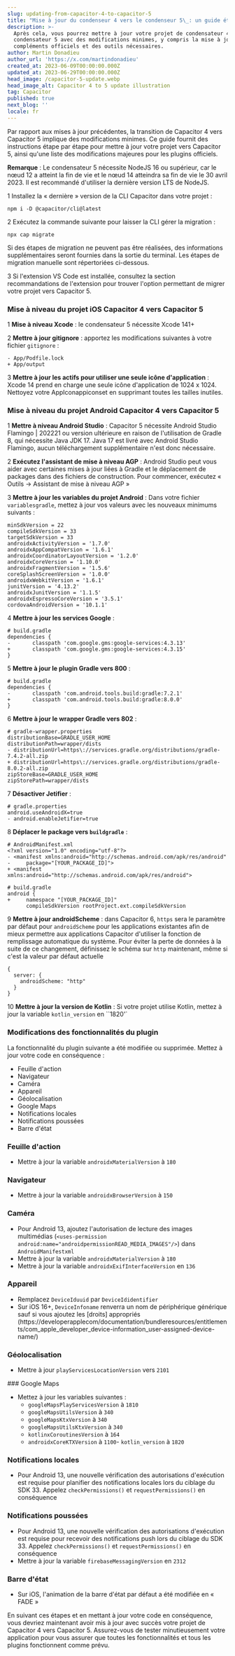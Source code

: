 ```yaml
---
slug: updating-from-capacitor-4-to-capacitor-5
title: "Mise à jour du condenseur 4 vers le condenseur 5\_: un guide étape par étape"
description: >-
  Après cela, vous pourrez mettre à jour votre projet de condensateur 4 et de
  condensateur 5 avec des modifications minimes, y compris la mise à jour des
  compléments officiels et des outils nécessaires.
author: Martin Donadieu
author_url: 'https://x.com/martindonadieu'
created_at: 2023-06-09T00:00:00.000Z
updated_at: 2023-06-29T00:00:00.000Z
head_image: /capacitor-5-update.webp
head_image_alt: Capacitor 4 to 5 update illustration
tag: Capacitor
published: true
next_blog: ''
locale: fr
---
```


Par rapport aux mises à jour précédentes, la transition de Capacitor 4 vers Capacitor 5 implique des modifications minimes. Ce guide fournit des instructions étape par étape pour mettre à jour votre projet vers Capacitor 5, ainsi qu'une liste des modifications majeures pour les plugins officiels.

**Remarque** : Le condensateur 5 nécessite NodeJS 16 ou supérieur, car le nœud 12 a atteint la fin de vie et le nœud 14 atteindra sa fin de vie le 30 avril 2023. Il est recommandé d'utiliser la dernière version LTS de NodeJS.

1 Installez la « dernière » version de la CLI Capacitor dans votre projet :

   ```
   npm i -D @capacitor/cli@latest
   ```

2 Exécutez la commande suivante pour laisser la CLI gérer la migration :

   ```
   npx cap migrate
   ```

   Si des étapes de migration ne peuvent pas être réalisées, des informations supplémentaires seront fournies dans la sortie du terminal. Les étapes de migration manuelle sont répertoriées ci-dessous.

3 Si l'extension VS Code est installée, consultez la section recommandations de l'extension pour trouver l'option permettant de migrer votre projet vers Capacitor 5.

### Mise à niveau du projet iOS Capacitor 4 vers Capacitor 5

1 **Mise à niveau Xcode** : le condensateur 5 nécessite Xcode 141+

2 **Mettre à jour gitignore** : apportez les modifications suivantes à votre fichier `gitignore` :

   ```
   - App/Podfile.lock
   + App/output
   ```

3 **Mettre à jour les actifs pour utiliser une seule icône d'application** : Xcode 14 prend en charge une seule icône d'application de 1024 x 1024. Nettoyez votre AppIconappiconset en supprimant toutes les tailles inutiles.

### Mise à niveau du projet Android Capacitor 4 vers Capacitor 5

1 **Mettre à niveau Android Studio** : Capacitor 5 nécessite Android Studio Flamingo | 202221 ou version ultérieure en raison de l'utilisation de Gradle 8, qui nécessite Java JDK 17. Java 17 est livré avec Android Studio Flamingo, aucun téléchargement supplémentaire n'est donc nécessaire.

2 **Exécutez l'assistant de mise à niveau AGP** : Android Studio peut vous aider avec certaines mises à jour liées à Gradle et le déplacement de packages dans des fichiers de construction. Pour commencer, exécutez « Outils -> Assistant de mise à niveau AGP »

3 **Mettre à jour les variables du projet Android** : Dans votre fichier `variablesgradle`, mettez à jour vos valeurs avec les nouveaux minimums suivants :

   ```
   minSdkVersion = 22
   compileSdkVersion = 33
   targetSdkVersion = 33
   androidxActivityVersion = '1.7.0'
   androidxAppCompatVersion = '1.6.1'
   androidxCoordinatorLayoutVersion = '1.2.0'
   androidxCoreVersion = '1.10.0'
   androidxFragmentVersion = '1.5.6'
   coreSplashScreenVersion = '1.0.0'
   androidxWebkitVersion = '1.6.1'
   junitVersion = '4.13.2'
   androidxJunitVersion = '1.1.5'
   androidxEspressoCoreVersion = '3.5.1'
   cordovaAndroidVersion = '10.1.1'
   ```

4 **Mettre à jour les services Google** :

   ```
   # build.gradle
   dependencies {
   -       classpath 'com.google.gms:google-services:4.3.13'
   +       classpath 'com.google.gms:google-services:4.3.15'
   }
   ```

5 **Mettre à jour le plugin Gradle vers 800** :

   ```
   # build.gradle
   dependencies {
   -       classpath 'com.android.tools.build:gradle:7.2.1'
   +       classpath 'com.android.tools.build:gradle:8.0.0'
   }
   ```

6 **Mettre à jour le wrapper Gradle vers 802** :

   ```
   # gradle-wrapper.properties
   distributionBase=GRADLE_USER_HOME
   distributionPath=wrapper/dists
   - distributionUrl=https\://services.gradle.org/distributions/gradle-7.4.2-all.zip
   + distributionUrl=https\://services.gradle.org/distributions/gradle-8.0.2-all.zip
   zipStoreBase=GRADLE_USER_HOME
   zipStorePath=wrapper/dists
   ```

7 **Désactiver Jetifier** :

   ```
   # gradle.properties
   android.useAndroidX=true
   - android.enableJetifier=true
   ```

8 **Déplacer le package vers `buildgradle`** :

   ```
   # AndroidManifest.xml
   <?xml version="1.0" encoding="utf-8"?>
   - <manifest xmlns:android="http://schemas.android.com/apk/res/android"
   -     package="[YOUR_PACKAGE_ID]">
   + <manifest xmlns:android="http://schemas.android.com/apk/res/android">
   ```

   ```
   # build.gradle
   android {
   +     namespace "[YOUR_PACKAGE_ID]"
         compileSdkVersion rootProject.ext.compileSdkVersion
   ```

9 **Mettre à jour androidScheme** : dans Capacitor 6, `https` sera le paramètre par défaut pour `androidScheme` pour les applications existantes afin de mieux permettre aux applications Capacitor d'utiliser la fonction de remplissage automatique du système. Pour éviter la perte de données à la suite de ce changement, définissez le schéma sur `http` maintenant, même si c'est la valeur par défaut actuelle

   ```
   {
     server: {
       androidScheme: "http"
     }
   }
   ```

10 **Mettre à jour la version de Kotlin** : Si votre projet utilise Kotlin, mettez à jour la variable `kotlin_version` en ``1820'`

### Modifications des fonctionnalités du plugin

La fonctionnalité du plugin suivante a été modifiée ou supprimée. Mettez à jour votre code en conséquence :

- Feuille d'action
- Navigateur
- Caméra
- Appareil
- Géolocalisation
- Google Maps
- Notifications locales
- Notifications poussées
- Barre d'état

### Feuille d'action

- Mettre à jour la variable `androidxMaterialVersion` à `180`

### Navigateur

- Mettre à jour la variable `androidxBrowserVersion` à `150`

### Caméra

- Pour Android 13, ajoutez l'autorisation de lecture des images multimédias (`<uses-permission android:name="androidpermissionREAD_MEDIA_IMAGES"/>`) dans `AndroidManifestxml`
- Mettre à jour la variable `androidxMaterialVersion` à `180`
- Mettre à jour la variable `androidxExifInterfaceVersion` en `136`

### Appareil

- Remplacez `DeviceIduuid` par `DeviceIdidentifier`
- Sur iOS 16+, `DeviceInfoname` renverra un nom de périphérique générique sauf si vous ajoutez les [droits] appropriés (https://developerapplecom/documentation/bundleresources/entitlements/com_apple_developer_device-information_user-assigned-device-name/)

### Géolocalisation

- Mettre à jour `playServicesLocationVersion` vers `2101`

### Google Maps

- Mettez à jour les variables suivantes :
  - `googleMapsPlayServicesVersion` à `1810`
  - `googleMapsUtilsVersion` à `340`
  - `googleMapsKtxVersion` à `340`
  - `googleMapsUtilsKtxVersion` à `340`
  - `kotlinxCoroutinesVersion` à `164`
  - `androidxCoreKTXVersion` à `1100`- `kotlin_version` à `1820`

### Notifications locales

- Pour Android 13, une nouvelle vérification des autorisations d'exécution est requise pour planifier des notifications locales lors du ciblage du SDK 33. Appelez `checkPermissions()` et `requestPermissions()` en conséquence

### Notifications poussées

- Pour Android 13, une nouvelle vérification des autorisations d'exécution est requise pour recevoir des notifications push lors du ciblage du SDK 33. Appelez `checkPermissions()` et `requestPermissions()` en conséquence
- Mettre à jour la variable `firebaseMessagingVersion` en `2312`

### Barre d'état

- Sur iOS, l'animation de la barre d'état par défaut a été modifiée en « FADE »

En suivant ces étapes et en mettant à jour votre code en conséquence, vous devriez maintenant avoir mis à jour avec succès votre projet de Capacitor 4 vers Capacitor 5. Assurez-vous de tester minutieusement votre application pour vous assurer que toutes les fonctionnalités et tous les plugins fonctionnent comme prévu.